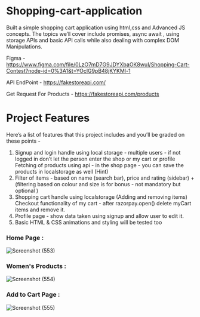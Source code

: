 # Shopping-cart-application
Built a simple shopping cart application using html,css and Advanced JS concepts. The topics we’ll cover include promises, async await , 
using storage APIs and basic API calls while also dealing with complex DOM Manipulations.

Figma - https://www.figma.com/file/0LzO7mD7G9JDYXbaOK8wuI/Shopping-Cart-Contest?node-id=0%3A1&t=YOclG9pB48jKYKMl-1

API EndPoint - https://fakestoreapi.com/

Get Request For Products - https://fakestoreapi.com/products

# Project Features
Here’s a list of features that this project includes and you’ll be graded on these points -

1. Signup and login handle using local storage - multiple users - if not logged in don’t let the person enter the shop or my cart or profile
   Fetching of products using api - in the shop page - you can save the products in localstorage as well (Hint)
2. Filter of items - based on name (search bar), price and rating (sidebar) + (filtering based on colour and size is for bonus - not mandatory but optional )
3. Shopping cart handle using localstorage (Adding and removing items)
   Checkout functionality of my cart - after razorpay.open() delete myCart items and remove it.
4. Profile page - show data taken using signup and allow user to edit it.
5. Basic HTML & CSS animations and styling will be tested too

<h3>Home Page :</h3>

![Screenshot (553)](https://github.com/NikitaJagdale88/Shopping-cart-application/assets/128221436/ca1be533-8c50-4865-aaab-eceb694f4f16)

<h3>Women's Products :</h3>

![Screenshot (554)](https://github.com/NikitaJagdale88/Shopping-cart-application/assets/128221436/aa49703e-667d-4097-980a-b931e391a6d9)

<h3>Add to Cart Page :</h3>

![Screenshot (555)](https://github.com/NikitaJagdale88/Shopping-cart-application/assets/128221436/cc816812-e18b-45a5-b979-d553f655c310)




